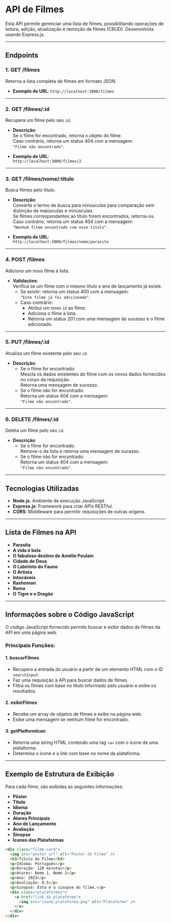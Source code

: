 # API de Filmes

Esta API permite gerenciar uma lista de filmes, possibilitando operações de leitura, adição, atualização e remoção de filmes (CRUD). Desenvolvida usando Express.js.

---

## Endpoints

### 1. **GET /filmes**
Retorna a lista completa de filmes em formato JSON.

- **Exemplo de URL**: `http://localhost:3000/filmes`

---

### 2. **GET /filmes/:id**
Recupera um filme pelo seu `id`.

- **Descrição**:  
  Se o filme for encontrado, retorna o objeto do filme.  
  Caso contrário, retorna um status 404 com a mensagem:  
  `"Filme não encontrado"`.

- **Exemplo de URL**:  
  `http://localhost:3000/filmes/2`

---

### 3. **GET /filmes/nome/:titulo**
Busca filmes pelo título.

- **Descrição**:  
  Converte o termo de busca para minúsculas para comparação sem distinção de maiúsculas e minúsculas.  
  Se filmes correspondentes ao título forem encontrados, retorna-os.  
  Caso contrário, retorna um status 404 com a mensagem:  
  `"Nenhum filme encontrado com esse título"`.

- **Exemplo de URL**:  
  `http://localhost:3000/filmes/nome/parasita`

---

### 4. **POST /filmes**
Adiciona um novo filme à lista.

- **Validações**:  
  Verifica se um filme com o mesmo título e ano de lançamento já existe.  
  - Se existir: retorna um status 400 com a mensagem:  
    `"Este filme já foi adicionado"`.  
  - Caso contrário:  
    - Atribui um novo `id` ao filme.  
    - Adiciona o filme à lista.  
    - Retorna um status 201 com uma mensagem de sucesso e o filme adicionado.

---

### 5. **PUT /filmes/:id**
Atualiza um filme existente pelo seu `id`.

- **Descrição**:  
  - Se o filme for encontrado:  
    Mescla os dados existentes do filme com os novos dados fornecidos no corpo da requisição.  
    Retorna uma mensagem de sucesso.  
  - Se o filme não for encontrado:  
    Retorna um status 404 com a mensagem:  
    `"Filme não encontrado"`.

---

### 6. **DELETE /filmes/:id**
Deleta um filme pelo seu `id`.

- **Descrição**:  
  - Se o filme for encontrado:  
    Remove-o da lista e retorna uma mensagem de sucesso.  
  - Se o filme não for encontrado:  
    Retorna um status 404 com a mensagem:  
    `"Filme não encontrado"`.

---

## Tecnologias Utilizadas

- **Node.js**: Ambiente de execução JavaScript.  
- **Express.js**: Framework para criar APIs RESTful.  
- **CORS**: Middleware para permitir requisições de outras origens.  

---

## Lista de Filmes na API

- **Parasita**  
- **A vida é bela**  
- **O fabuloso destino de Amélie Poulain**  
- **Cidade de Deus**  
- **O Labirinto do Fauno**  
- **O Artista**  
- **Intocáveis**  
- **Rashomon**  
- **Roma**  
- **O Tigre e o Dragão**

---

## Informações sobre o Código JavaScript

O código JavaScript fornecido permite buscar e exibir dados de filmes da API em uma página web. 

### Principais Funções:

#### 1. **buscarFilmes**
- Recupera a entrada do usuário a partir de um elemento HTML com o ID `searchInput`.
- Faz uma requisição à API para buscar dados de filmes.
- Filtra os filmes com base no título informado pelo usuário e exibe os resultados.

#### 2. **exibirFilmes**
- Recebe um array de objetos de filmes e exibe na página web.
- Exibe uma mensagem se nenhum filme for encontrado.

#### 3. **getPlatformIcon**
- Retorna uma string HTML contendo uma tag `<a>` com o ícone de uma plataforma.
- Determina o ícone e o link com base no nome da plataforma.

---

## Exemplo de Estrutura de Exibição

Para cada filme, são exibidas as seguintes informações:

- **Pôster**  
- **Título**  
- **Idioma**  
- **Duração**  
- **Atores Principais**  
- **Ano de Lançamento**  
- **Avaliação**  
- **Sinopse**  
- **Ícones das Plataformas**

```html
<div class="filme-card">
  <img src="poster_url" alt="Poster do Filme" />
  <h3>Título do Filme</h3>
  <p>Idioma: Português</p>
  <p>Duração: 120 minutos</p>
  <p>Atores: Nome 1, Nome 2</p>
  <p>Ano: 2023</p>
  <p>Avaliação: 8.5</p>
  <p>Sinopse: Esta é a sinopse do filme.</p>
  <div class="plataformas">
    <a href="link_da_plataforma">
      <img src="icone_plataforma.png" alt="Plataforma" />
    </a>
  </div>
</div>

